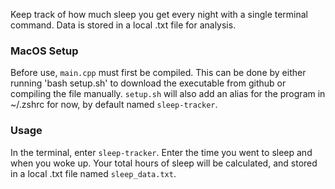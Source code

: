 Keep track of how much sleep you get every night with a single terminal command. Data is stored in a local .txt file for analysis.

### MacOS Setup

Before use, `main.cpp` must first be compiled. This can be done by either running 'bash setup.sh' to download the executable from github or compiling the file manually. `setup.sh` will also add an alias for the program in ~/.zshrc for now, by default named `sleep-tracker`.

### Usage

In the terminal, enter `sleep-tracker`. Enter the time you went to sleep and when you woke up. Your total hours of sleep will be calculated, and stored in a local .txt file named `sleep_data.txt`.
